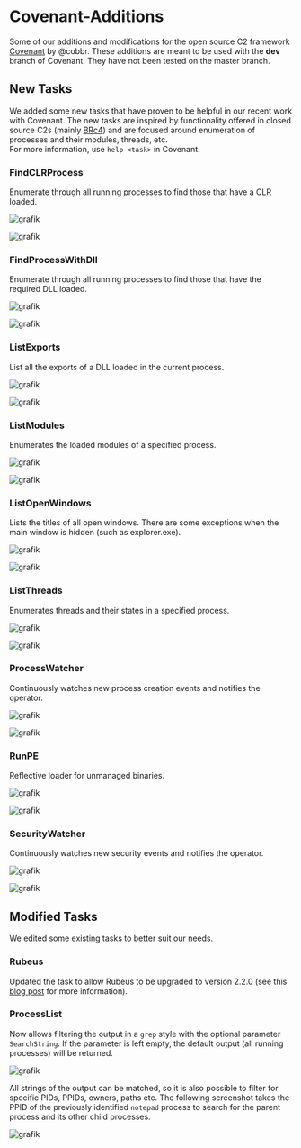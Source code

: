 # Covenant-Additions
Some of our additions and modifications for the open source C2 framework [Covenant](https://github.com/cobbr/Covenant/tree/dev) by @cobbr. These additions are meant to be used with the **dev** branch of Covenant. They have not been tested on the master branch.

## New Tasks
We added some new tasks that have proven to be helpful in our recent work with Covenant. The new tasks are inspired by functionality offered in closed source C2s (mainly [BRc4](https://bruteratel.com/)) and are focused around enumeration of processes and their modules, threads, etc.  
For more information, use `help <task>` in Covenant.

### FindCLRProcess
Enumerate through all running processes to find those that have a CLR loaded.  

![grafik](images/FindCLRProcess_example.PNG)

![grafik](images/FindCLRProcess_help.PNG)

### FindProcessWithDll
Enumerate through all running processes to find those that have the required DLL loaded.

![grafik](images/FindProcessWithDll_example.PNG)

![grafik](images/FindProcessWithDll_help.PNG)

### ListExports
List all the exports of a DLL loaded in the current process.  

![grafik](images/ListExports_example.PNG)

![grafik](images/ListExports_help.PNG)

### ListModules
Enumerates the loaded modules of a specified process.  

![grafik](images/ListModules_example.PNG)

![grafik](images/ListModules_help.PNG)

### ListOpenWindows
Lists the titles of all open windows. There are some exceptions when the main window is hidden (such as explorer.exe).  

![grafik](images/ListOpenWindows_example.PNG)

![grafik](images/ListOpenWindows_help.PNG)

### ListThreads
Enumerates threads and their states in a specified process.  

![grafik](images/ListThreads_example.PNG)

![grafik](images/ListThreads_help.PNG)

### ProcessWatcher
Continuously watches new process creation events and notifies the operator.  

![grafik](images/ProcessWatcher_example.PNG)

![grafik](images/ProcessWatcher_help.PNG)

### RunPE
Reflective loader for unmanaged binaries.  

![grafik](images/runpe_example_1.PNG)

![grafik](images/runpe_example_2.PNG)

### SecurityWatcher
Continuously watches new security events and notifies the operator.  

![grafik](images/SecurityWatcher_example.PNG)

![grafik](images/SecurityWatcher_help.PNG)

## Modified Tasks
We edited some existing tasks to better suit our needs.  

### Rubeus
Updated the task to allow Rubeus to be upgraded to version 2.2.0 (see this [blog post](https://avantguard.io/en/blog/how-to-update-rubeus-in-covenant) for more information).  
### ProcessList
Now allows filtering the output in a `grep` style with the optional parameter `SearchString`. If the parameter is left empty, the default output (all running processes) will be returned.  

![grafik](images/ProcessList_example_1.PNG)

All strings of the output can be matched, so it is also possible to filter for specific PIDs, PPIDs, owners, paths etc. The following screenshot takes the PPID of the previously identified `notepad` process to search for the parent process and its other child processes.

![grafik](images/ProcessList_example_2.PNG)
